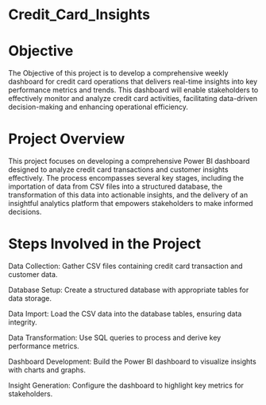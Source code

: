 # Credit_Card_Insights

# Objective
The Objective of this project is to develop a comprehensive weekly dashboard for credit card operations that delivers real-time insights into key performance metrics and trends. This dashboard will enable stakeholders to effectively monitor and analyze credit card activities, facilitating data-driven decision-making and enhancing operational efficiency.

# Project Overview
This project focuses on developing a comprehensive Power BI dashboard designed to analyze credit card transactions and customer insights effectively. The process encompasses several key stages, including the importation of data from CSV files into a structured database, the transformation of this data into actionable insights, and the delivery of an insightful analytics platform that empowers stakeholders to make informed decisions.

# Steps Involved in the Project
 Data Collection: Gather CSV files containing credit card transaction and customer data.

Database Setup: Create a structured database with appropriate tables for data storage.

Data Import: Load the CSV data into the database tables, ensuring data integrity.

Data Transformation: Use SQL queries to process and derive key performance metrics.

Dashboard Development: Build the Power BI dashboard to visualize insights with charts and graphs.

Insight Generation: Configure the dashboard to highlight key metrics for stakeholders.

